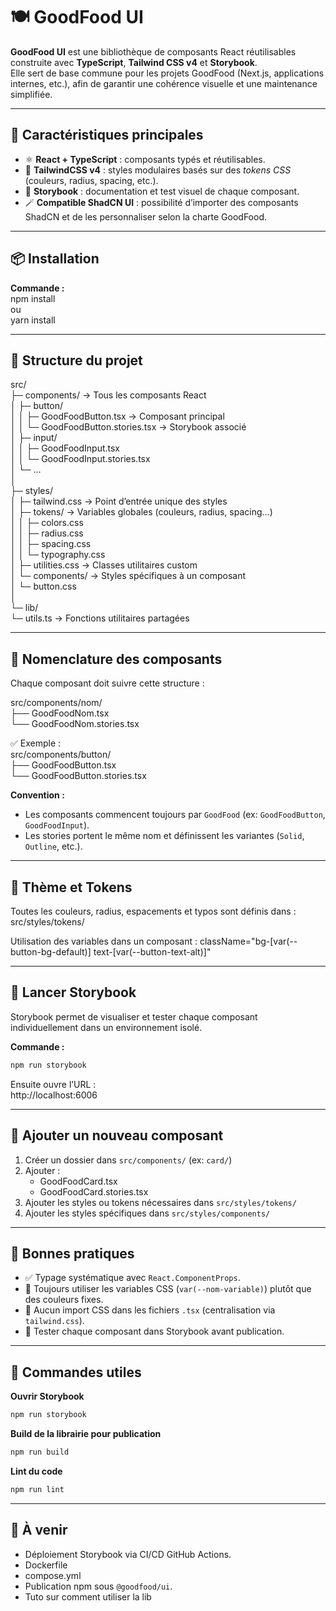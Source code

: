 # 🍽️ GoodFood UI

**GoodFood UI** est une bibliothèque de composants React réutilisables construite avec **TypeScript**, **Tailwind CSS v4** et **Storybook**.  
Elle sert de base commune pour les projets GoodFood (Next.js, applications internes, etc.), afin de garantir une cohérence visuelle et une maintenance simplifiée.

---

## 🚀 Caractéristiques principales

- ⚛️ **React + TypeScript** : composants typés et réutilisables.  
- 🎨 **TailwindCSS v4** : styles modulaires basés sur des *tokens CSS* (couleurs, radius, spacing, etc.).  
- 🧩 **Storybook** : documentation et test visuel de chaque composant.  
- 🪄 **Compatible ShadCN UI** : possibilité d’importer des composants ShadCN et de les personnaliser selon la charte GoodFood.

---

## 📦 Installation

**Commande :**  
npm install  
ou  
yarn install

---

## 🧰 Structure du projet

src/  
├─ components/              → Tous les composants React  
│  ├─ button/  
│  │  ├─ GoodFoodButton.tsx       → Composant principal  
│  │  └─ GoodFoodButton.stories.tsx → Storybook associé  
│  ├─ input/  
│  │  ├─ GoodFoodInput.tsx  
│  │  └─ GoodFoodInput.stories.tsx  
│  └─ ...  
│  
├─ styles/  
│  ├─ tailwind.css          → Point d’entrée unique des styles  
│  ├─ tokens/               → Variables globales (couleurs, radius, spacing...)  
│  │  ├─ colors.css  
│  │  ├─ radius.css  
│  │  ├─ spacing.css  
│  │  └─ typography.css  
│  ├─ utilities.css         → Classes utilitaires custom  
│  └─ components/           → Styles spécifiques à un composant  
│     └─ button.css  
│  
└─ lib/  
   └─ utils.ts              → Fonctions utilitaires partagées

---

## 🧱 Nomenclature des composants

Chaque composant doit suivre cette structure :

src/components/nom/  
├── GoodFoodNom.tsx  
└── GoodFoodNom.stories.tsx

✅ Exemple :  
src/components/button/  
├── GoodFoodButton.tsx  
└── GoodFoodButton.stories.tsx

**Convention :**
- Les composants commencent toujours par `GoodFood` (ex: `GoodFoodButton`, `GoodFoodInput`).
- Les stories portent le même nom et définissent les variantes (`Solid`, `Outline`, etc.).

---

## 🎨 Thème et Tokens

Toutes les couleurs, radius, espacements et typos sont définis dans :
src/styles/tokens/

Utilisation des variables dans un composant :
className="bg-[var(--button-bg-default)] text-[var(--button-text-alt)]"

---

## 🧪 Lancer Storybook

Storybook permet de visualiser et tester chaque composant individuellement dans un environnement isolé.

**Commande :**  
```bash
npm run storybook
```

Ensuite ouvre l’URL :  
http://localhost:6006

---

## 🧱 Ajouter un nouveau composant

1. Créer un dossier dans `src/components/` (ex: `card/`)  
2. Ajouter :  
   - GoodFoodCard.tsx  
   - GoodFoodCard.stories.tsx  
3. Ajouter les styles ou tokens nécessaires dans `src/styles/tokens/`  
4. Ajouter les styles spécifiques dans `src/styles/components/`

---

## 🧾 Bonnes pratiques

- ✅ Typage systématique avec `React.ComponentProps`.  
- 🎨 Toujours utiliser les variables CSS (`var(--nom-variable)`) plutôt que des couleurs fixes.  
- 🧱 Aucun import CSS dans les fichiers `.tsx` (centralisation via `tailwind.css`).  
- 🧩 Tester chaque composant dans Storybook avant publication.

---

## 🏁 Commandes utiles

**Ouvrir Storybook**  
```bash
npm run storybook
```

**Build de la librairie pour publication**  
```bash
npm run build
```

**Lint du code**  
```bash
npm run lint
```

---

## 🧠 À venir

- Déploiement Storybook via CI/CD GitHub Actions.
- Dockerfile
- compose.yml
- Publication npm sous `@goodfood/ui`.
- Tuto sur comment utiliser la lib
